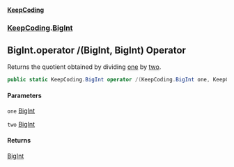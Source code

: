 #### [KeepCoding](index.md 'index')
### [KeepCoding](KeepCoding.md 'KeepCoding').[BigInt](BigInt.md 'KeepCoding.BigInt')
## BigInt.operator /(BigInt, BigInt) Operator
Returns the quotient obtained by dividing [one](BigInt.op_Division.mZ+ZayRGaTZkjmfHrF0hrQ.md#KeepCoding.BigInt.op_Division(KeepCoding.BigInt.KeepCoding.BigInt).one 'KeepCoding.BigInt.op_Division(KeepCoding.BigInt, KeepCoding.BigInt).one') by [two](BigInt.op_Division.mZ+ZayRGaTZkjmfHrF0hrQ.md#KeepCoding.BigInt.op_Division(KeepCoding.BigInt.KeepCoding.BigInt).two 'KeepCoding.BigInt.op_Division(KeepCoding.BigInt, KeepCoding.BigInt).two').  
```csharp
public static KeepCoding.BigInt operator /(KeepCoding.BigInt one, KeepCoding.BigInt two);
```
#### Parameters
<a name='KeepCoding.BigInt.op_Division(KeepCoding.BigInt.KeepCoding.BigInt).one'></a>
`one` [BigInt](BigInt.md 'KeepCoding.BigInt')  
  
<a name='KeepCoding.BigInt.op_Division(KeepCoding.BigInt.KeepCoding.BigInt).two'></a>
`two` [BigInt](BigInt.md 'KeepCoding.BigInt')  
  
#### Returns
[BigInt](BigInt.md 'KeepCoding.BigInt')  
